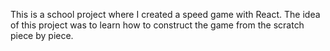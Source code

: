 This is a school project where I created a speed game with React. The idea of this project was to learn how to construct the game from the scratch piece by piece.
